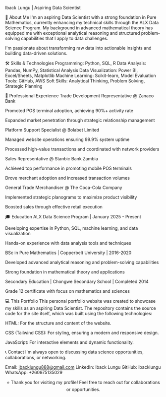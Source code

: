 Iback Lungu | Aspiring Data Scientist
<div align="center">

</div>

👋 About Me
I'm an aspiring Data Scientist with a strong foundation in Pure Mathematics, currently enhancing my technical skills through the ALX Data Science Program. My background in advanced mathematical theory has equipped me with exceptional analytical reasoning and structured problem-solving capabilities that I apply to data challenges.

I'm passionate about transforming raw data into actionable insights and building data-driven solutions.

🛠 Skills & Technologies
Programming: Python, SQL, R
Data Analysis: Pandas, NumPy, Statistical Analysis
Data Visualization: Power BI, Excel/Sheets, Matplotlib
Machine Learning: Scikit-learn, Model Evaluation
Tools: GitHub, AWS
Soft Skills: Analytical Thinking, Problem Solving, Strategic Planning

💼 Professional Experience
Trade Development Representative @ Zanaco Bank

Promoted POS terminal adoption, achieving 90%+ activity rate

Expanded market penetration through strategic relationship management

Platform Support Specialist @ Bolabet Limited

Managed website operations ensuring 99.9% system uptime

Processed high-value transactions and coordinated with network providers

Sales Representative @ Stanbic Bank Zambia

Achieved top performance in promoting mobile POS terminals

Drove merchant adoption and increased transaction volumes

General Trade Merchandiser @ The Coca-Cola Company

Implemented strategic planograms to maximize product visibility

Boosted sales through effective retail execution

🎓 Education
ALX Data Science Program | January 2025 - Present

Developing expertise in Python, SQL, machine learning, and data visualization

Hands-on experience with data analysis tools and techniques

BSc in Pure Mathematics | Copperbelt University | 2016-2020

Developed advanced analytical reasoning and problem-solving capabilities

Strong foundation in mathematical theory and applications

Secondary Education | Chongwe Secondary School | Completed 2014

Grade 12 certificate with focus on mathematics and sciences

💻 This Portfolio
This personal portfolio website was created to showcase my skills as an aspiring Data Scientist. The repository contains the source code for the site itself, which was built using the following technologies:

HTML: For the structure and content of the website.

CSS (Tailwind CSS): For styling, ensuring a modern and responsive design.

JavaScript: For interactive elements and dynamic functionality.

📞 Contact
I'm always open to discussing data science opportunities, collaborations, or networking.

Email: ibacklungu888@gmail.com
LinkedIn: Iback Lungu
GitHub: ibacklungu
WhatsApp: +260975135029

<div align="center">

⭐ Thank you for visiting my profile! Feel free to reach out for collaborations or opportunities.

</div>
